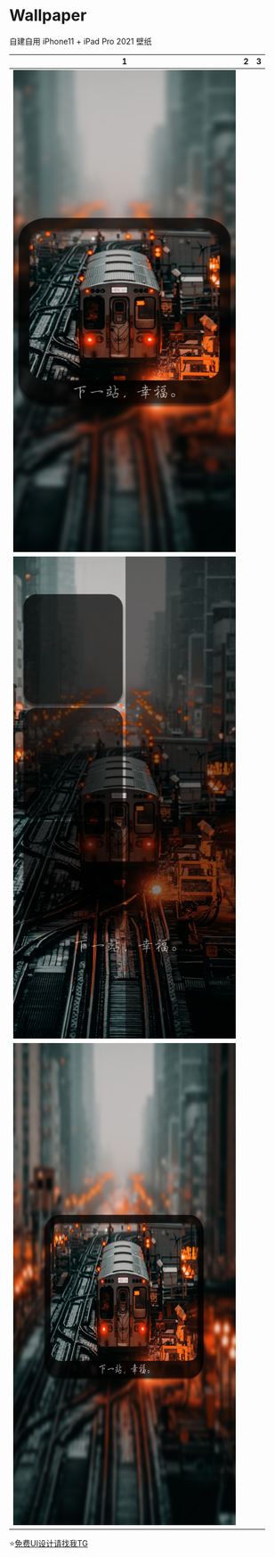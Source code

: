# Wallpaper

自建自用 iPhone11 + iPad Pro 2021 壁纸

|  1   | 2  |  3   | 
|  ----  | ----  |  ----  | 
|<img src="https://github.com/RainyMoment/Wallpaper/blob/main/1-Lock%20iPhone11.png"  width="400" height="866"/>
|<img src="https://github.com/RainyMoment/Wallpaper/blob/main/1-Main%20iPhone11.png" width="400" height="866"/>
|<img src="https://github.com/RainyMoment/Wallpaper/blob/main/1-Lock%20iPadPro2021.png" width="400" height="866"/>

⭐️[免费UI设计请找我TG](https://t.me/iFreeUI)
